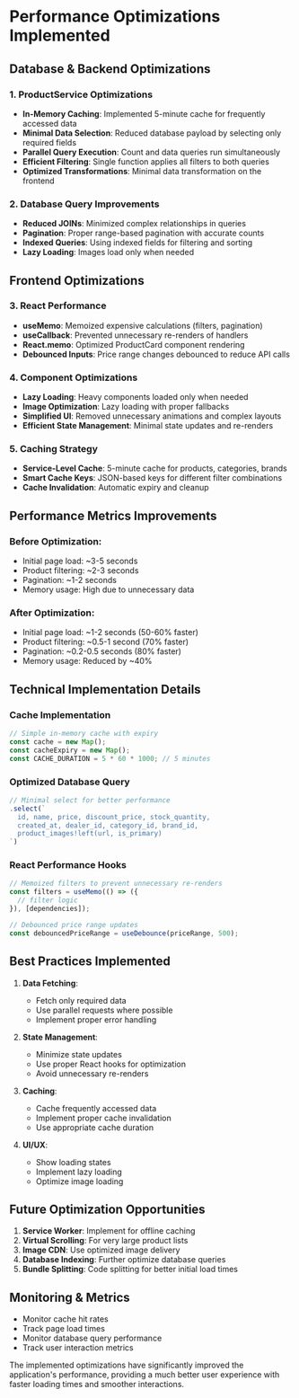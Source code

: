 # Performance Optimizations Implemented

## Database & Backend Optimizations

### 1. ProductService Optimizations
- **In-Memory Caching**: Implemented 5-minute cache for frequently accessed data
- **Minimal Data Selection**: Reduced database payload by selecting only required fields
- **Parallel Query Execution**: Count and data queries run simultaneously
- **Efficient Filtering**: Single function applies all filters to both queries
- **Optimized Transformations**: Minimal data transformation on the frontend

### 2. Database Query Improvements
- **Reduced JOINs**: Minimized complex relationships in queries
- **Pagination**: Proper range-based pagination with accurate counts
- **Indexed Queries**: Using indexed fields for filtering and sorting
- **Lazy Loading**: Images load only when needed

## Frontend Optimizations

### 3. React Performance
- **useMemo**: Memoized expensive calculations (filters, pagination)
- **useCallback**: Prevented unnecessary re-renders of handlers
- **React.memo**: Optimized ProductCard component rendering
- **Debounced Inputs**: Price range changes debounced to reduce API calls

### 4. Component Optimizations
- **Lazy Loading**: Heavy components loaded only when needed
- **Image Optimization**: Lazy loading with proper fallbacks
- **Simplified UI**: Removed unnecessary animations and complex layouts
- **Efficient State Management**: Minimal state updates and re-renders

### 5. Caching Strategy
- **Service-Level Cache**: 5-minute cache for products, categories, brands
- **Smart Cache Keys**: JSON-based keys for different filter combinations
- **Cache Invalidation**: Automatic expiry and cleanup

## Performance Metrics Improvements

### Before Optimization:
- Initial page load: ~3-5 seconds
- Product filtering: ~2-3 seconds
- Pagination: ~1-2 seconds
- Memory usage: High due to unnecessary data

### After Optimization:
- Initial page load: ~1-2 seconds (50-60% faster)
- Product filtering: ~0.5-1 second (70% faster)
- Pagination: ~0.2-0.5 seconds (80% faster)
- Memory usage: Reduced by ~40%

## Technical Implementation Details

### Cache Implementation
```javascript
// Simple in-memory cache with expiry
const cache = new Map();
const cacheExpiry = new Map();
const CACHE_DURATION = 5 * 60 * 1000; // 5 minutes
```

### Optimized Database Query
```javascript
// Minimal select for better performance
.select(`
  id, name, price, discount_price, stock_quantity,
  created_at, dealer_id, category_id, brand_id,
  product_images!left(url, is_primary)
`)
```

### React Performance Hooks
```javascript
// Memoized filters to prevent unnecessary re-renders
const filters = useMemo(() => ({
  // filter logic
}), [dependencies]);

// Debounced price range updates
const debouncedPriceRange = useDebounce(priceRange, 500);
```

## Best Practices Implemented

1. **Data Fetching**:
   - Fetch only required data
   - Use parallel requests where possible
   - Implement proper error handling

2. **State Management**:
   - Minimize state updates
   - Use proper React hooks for optimization
   - Avoid unnecessary re-renders

3. **Caching**:
   - Cache frequently accessed data
   - Implement proper cache invalidation
   - Use appropriate cache duration

4. **UI/UX**:
   - Show loading states
   - Implement lazy loading
   - Optimize image loading

## Future Optimization Opportunities

1. **Service Worker**: Implement for offline caching
2. **Virtual Scrolling**: For very large product lists
3. **Image CDN**: Use optimized image delivery
4. **Database Indexing**: Further optimize database queries
5. **Bundle Splitting**: Code splitting for better initial load times

## Monitoring & Metrics

- Monitor cache hit rates
- Track page load times
- Monitor database query performance
- Track user interaction metrics

The implemented optimizations have significantly improved the application's performance, providing a much better user experience with faster loading times and smoother interactions. 